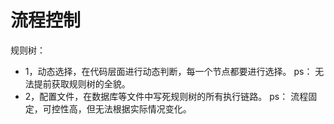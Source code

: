 # 流程控制

规则树：
- 1，动态选择，在代码层面进行动态判断，每一个节点都要进行选择。    ps： 无法提前获取规则树的全貌。
- 2，配置文件，在数据库等文件中写死规则树的所有执行链路。    ps： 流程固定，可控性高，但无法根据实际情况变化。



